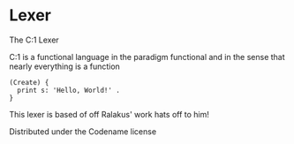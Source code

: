 # Lexer
The C:1 Lexer

C:1 is a functional language in the paradigm functional and in the sense that nearly everything is a function

```
(Create) {
  print s: 'Hello, World!' .
}
```
This lexer is based of off Ralakus' work hats off to him!

Distributed under the Codename license
